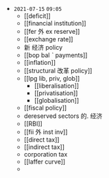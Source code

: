 - `2021-07-15`  `09:05`
	- [[deficit]]
	- [[financial institution]]
	- [[fer 外 ex reserve]]
	- [[exchange rate]]
	- 新 经济 policy
	- [[bop bal ˋ payments]]
	- [[inflation]]
	- [[structural 改革 policy]]
	- [[lpg lib, priv, glob]]
		- [[liberalisation]]
		- [[privatisation]]
		- [[globalisation]]
	- [[fiscal policy]]
	- dereserved sectors 的.  经济
	- [[RBI]]
	- [[fii 外 inst inv]]
	- [[direct tax]]
	- [[indirect tax]]
	- corporation tax
	- [[laffer curve]]
	-       